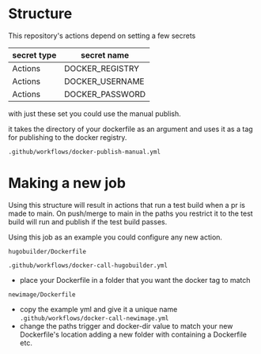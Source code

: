 # Structure

This repository's actions depend on setting a few secrets

|secret type|secret name|
|---|---|
|Actions|DOCKER_REGISTRY|
|Actions|DOCKER_USERNAME|
|Actions|DOCKER_PASSWORD|

with just these set you could use the manual publish.

it takes the directory of your dockerfile as an argument and uses it as a tag for publishing to the docker registry.

`.github/workflows/docker-publish-manual.yml`

# Making a new job

Using this structure will result in actions that run a test build when a pr is made to main. On push/merge to main in the paths you restrict it to the test build will run and publish if the test build passes.

Using this job as an example you could configure any new action.

`hugobuilder/Dockerfile`

`.github/workflows/docker-call-hugobuilder.yml`

- place your Dockerfile in a folder that you want the docker tag to match

`newimage/Dockerfile` 

- copy the example yml and give it a unique name
`.github/workflows/docker-call-newimage.yml`
- change the paths trigger and docker-dir value to match your new Dockerfile's location adding a new folder with containing a Dockerfile etc.
